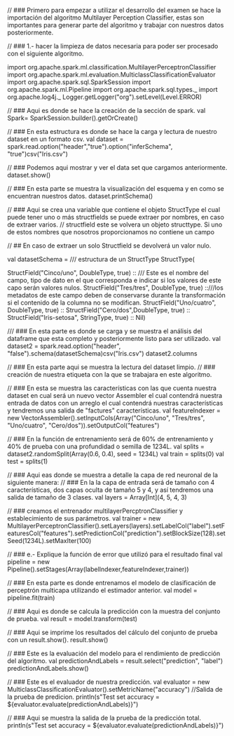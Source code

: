 // ### Primero para empezar a utilizar el desarrollo del examen se hace la importación del algoritmo Multilayer Perception Classifier, estas son importantes para generar parte del algoritmo y trabajar con nuestros datos posteriormente.

// ### 1.- hacer la limpieza de datos necesaria para poder ser procesado con el siguiente algoritmo.

import org.apache.spark.ml.classification.MultilayerPerceptronClassifier
import org.apache.spark.ml.evaluation.MulticlassClassificationEvaluator
import org.apache.spark.sql.SparkSession
import org.apache.spark.ml.Pipeline
import org.apache.spark.sql.types._
import org.apache.log4j._
Logger.getLogger("org").setLevel(Level.ERROR)

// ###  Aqui es donde se hace la creación de la sección de spark.
val Spark= SparkSession.builder().getOrCreate()

// ###  En esta estructura es donde se hace la carga y lectura de nuestro dataset en un formato csv.
val dataset = spark.read.option("header","true").option("inferSchema", "true")csv("Iris.csv")

// ### Podemos aqui mostrar y ver el data set que cargamos anteriormente.
dataset.show()

// ### En esta parte se muestra la visualización del esquema y en como se encuentran nuestros datos.
dataset.printSchema()

// ###  Aqui se crea una variable que contiene el objeto StructType el cual puede tener uno o más structfields se puede extraer por nombres, en caso de extraer varios.
// structfield este se volvera un objeto structtype. Si uno de estos nombres que nosotros proporcionamos no contiene un campo

// ## En caso de extraer un solo Structfield se devolverá un valor nulo.

val datasetSchema =  /// estructura de un StructType
StructType(

StructField("Cinco/uno", DoubleType, true) :: /// Este es el nombre del campo, tipo de dato en el que corresponda e indicar si los valores de este capo serán valores nulos.
StructField("Tres/tres", DoubleType, true) ::///los metadatos de este campo deben de conservarse durante la transformación si el contenido de la columna no se modifican.
StructField("Uno/cuatro", DoubleType, true) ::
StructField("Cero/dos",DoubleType, true) ::
StructField("Iris-setosa", StringType, true) :: Nil)

/// ###  En esta parte es donde se carga y se muestra el análisis del dataframe que esta completo y posteriormente listo para ser utilizado.
val dataset2 = spark.read.option("header", "false").schema(datasetSchema)csv("Iris.csv")
dataset2.columns

// ### En esta parte aqui se muestra la lectura del dataset limpio.
// ### creación de nuestra etiqueta con la que se trabajara en este algoritmo.

 // ### En esta se muestra las características con las que cuenta nuestra dataset en cual será un nuevo vector Assembler el cual contendrá nuestra entrada de datos con un arreglo el cual contendrá nuestras características y tendremos una salida de "factures" características.
 val featureIndexer = new VectorAssembler().setInputCols(Array("Cinco/uno", "Tres/tres", "Uno/cuatro", "Cero/dos")).setOutputCol("features")


// ###  En la función de entrenamiento será de 60% de entrenamiento y 40% de prueba con una profundidad o semilla de 1234L.
val splits = dataset2.randomSplit(Array(0.6, 0.4), seed = 1234L)
    val train = splits(0)
    val test = splits(1)

// ### Aqui eas donde se muestra a detalle la capa de red neuronal de la siguiente manera:
// ### En la la capa de entrada será de tamaño con 4 características, dos capas oculta de tamaño 5 y 4, y así tendremos una salida de tamaño de 3 clases.
val layers = Array[Int](4, 5, 4, 3)

// ### creamos el entrenador multilayerPercptronClassifier y establecimiento de sus parámetros.
val trainer = new MultilayerPerceptronClassifier().setLayers(layers).setLabelCol("label").setFeaturesCol("features").setPredictionCol("prediction").setBlockSize(128).setSeed(1234L).setMaxIter(100)

// ### e.- Explique la función de error que utilizó para el resultado final
val pipeline = new Pipeline().setStages(Array(labelIndexer,featureIndexer,trainer))

// ### En esta parte es donde entrenamos el modelo de clasificación de perceptrón multicapa utilizando el estimador anterior.
val model = pipeline.fit(train)

// ### Aqui es donde se calcula la predicción con la muestra del conjunto de prueba.
val result = model.transform(test)

// ### Aqui se imprime los resultados del cálculo del conjunto de prueba con un result.show().
result.show()

// ### Este es la evaluación del modelo para el rendimiento de predicción del algoritmo.
val predictionAndLabels = result.select("prediction", "label")
predictionAndLabels.show()

// ### Este es el evaluador de nuestra predicción.
val evaluator = new MulticlassClassificationEvaluator().setMetricName("accuracy")
//Salida de la prueba de predicion.
println(s"Test set accuracy = ${evaluator.evaluate(predictionAndLabels)}")

// ### Aqui se muestra la salida de la prueba de la predicción total.
println(s"Test set accuracy = ${evaluator.evaluate(predictionAndLabels)}")